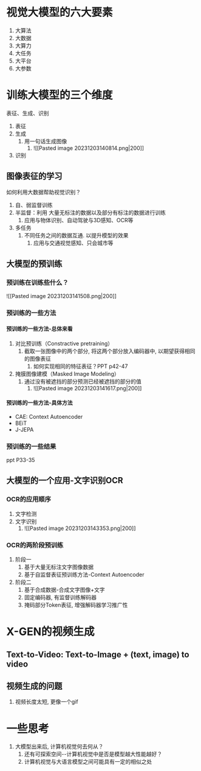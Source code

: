 # 视觉大模型的六大要素

1. 大算法
2. 大数据
3. 大算力
4. 大任务
5. 大平台
6. 大参数

# 训练大模型的三个维度

表征、生成、识别
1. 表征
2. 生成
	1. 用一句话生成图像
		1. ![[Pasted image 20231203140814.png|200]]
3. 识别

## 图像表征的学习

如何利用大数据帮助视觉识别？
1. 自、弱监督训练
2. 半监督：利用 大量无标注的数据以及部分有标注的数据进行训练
	1. 应用与物体识别、自动驾驶与3D感知、OCR等
3. 多任务
	1. 不同任务之间的数据互通. 以提升模型的效果
		1. 应用与交通视觉感知、只会城市等


## 大模型的预训练

### 预训练在训练些什么？ 

![[Pasted image 20231203141508.png|200]]

### 预训练的一些方法

#### 预训练的一些方法-总体来看

1. 对比预训练（Constractive pretraining）
	1. 截取一张图像中的两个部分, 将这两个部分放入编码器中, 以期望获得相同的图像表征
		1. 如何实现相同的特征表征？PPT p42-47
2. 掩膜图像建模（Masked Image Modeling）
	1. 通过没有被遮挡的部分预测已经被遮挡的部分的值
		1. ![[Pasted image 20231203141617.png|200]]


#### 预训练的一些方法-具体方法

- CAE: Context Autoencoder
- BEiT
- J-JEPA


### 预训练的一些结果

ppt P33-35


## 大模型的一个应用-文字识别OCR

### OCR的应用顺序

1. 文字检测
2. 文字识别
	1. ![[Pasted image 20231203143353.png|200]]

### OCR的两阶段预训练

1. 阶段一
	1. 基于大量无标注文字图像数据
	2. 基于自监督表征预训练方法-Context Autoencoder
2. 阶段二
	1. 基于合成数据-合成文字图像+文字
	2. 固定编码器, 有监督训练解码器
	3. 掩码部分Token表征, 增强解码器学习推广性


# X-GEN的视频生成

## Text-to-Video: Text-to-Image + (text, image) to video

## 视频生成的问题

1. 视频长度太短, 更像一个gif


# 一些思考

1. 大模型出来后, 计算机视觉何去何从？
	1. 还有可探索空间--计算机视觉中是否是模型越大性能越好？
	2. 计算机视觉与大语言模型之间可能具有一定的相似之处